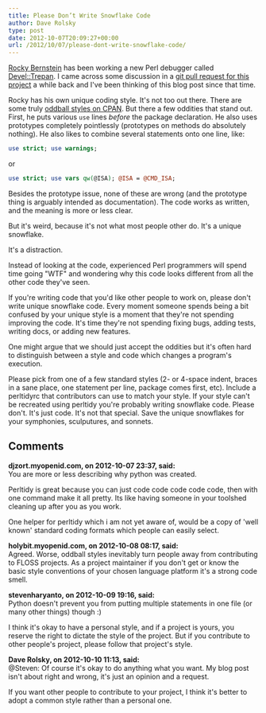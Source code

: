 ```yaml
---
title: Please Don’t Write Snowflake Code
author: Dave Rolsky
type: post
date: 2012-10-07T20:09:27+00:00
url: /2012/10/07/please-dont-write-snowflake-code/
---
```

[Rocky Bernstein][1] has been working a new Perl debugger called [Devel::Trepan][2]. I came across some discussion in a [git pull request for this project][3] a while back and I've been thinking of this blog post since that time.

Rocky has his own unique coding style. It's not too out there. There are some truly [oddball styles on CPAN][4]. But there a few oddities that stand out. First, he puts various `use` lines _before_ the package declaration. He also uses prototypes completely pointlessly (prototypes on methods do absolutely nothing). He also likes to combine several statements onto one line, like:

```perl
use strict; use warnings;
```

or

```perl
use strict; use vars qw(@ISA); @ISA = @CMD_ISA;
```

Besides the prototype issue, none of these are wrong (and the prototype thing is arguably intended as documentation). The code works as written, and the meaning is more or less clear.

But it's weird, because it's not what most people other do. It's a unique snowflake.

It's a distraction.

Instead of looking at the code, experienced Perl programmers will spend time going "WTF" and wondering why this code looks different from all the other code they've seen.

If you're writing code that you'd like other people to work on, please don't write unique snowflake code. Every moment someone spends being a bit confused by your unique style is a moment that they're not spending improving the code. It's time they're not spending fixing bugs, adding tests, writing docs, or adding new features.

One might argue that we should just accept the oddities but it's often hard to distinguish between a style and code which changes a program's execution.

Please pick from one of a few standard styles (2- or 4-space indent, braces in a sane place, one statement per line, package comes first, etc). Include a perltidyrc that contributors can use to match your style. If your style can't be recreated using perltidy you're probably writing snowflake code. Please don't. It's just code. It's not that special. Save the unique snowflakes for your symphonies, sculputures, and sonnets.

 [1]: https://metacpan.org/author/ROCKY
 [2]: https://metacpan.org/release/Devel-Trepan
 [3]: https://github.com/rocky/Perl-Devel-Trepan/pull/3
 [4]: https://metacpan.org/source/DOMIZIO/HTML-TableTiler-1.21/lib/HTML/TableTiler.pm

## Comments

**djzort.myopenid.com, on 2012-10-07 23:37, said:**  
You are more or less describing why python was created.

Perltidy is great because you can just code code code code code, then with one command make it all pretty. Its like having someone in your toolshed cleaning up after you as you work.

One helper for perltidy which i am not yet aware of, would be a copy of 'well known' standard coding formats which people can easily select.

**holybit.myopenid.com, on 2012-10-08 08:17, said:**  
Agreed. Worse, oddball styles inevitably turn people away from contributing to FLOSS projects. As a project maintainer if you don't get or know the basic style conventions of your chosen language platform it's a strong code smell.

**stevenharyanto, on 2012-10-09 19:16, said:**  
Python doesn't prevent you from putting multiple statements in one file (or many other things) though :)

I think it's okay to have a personal style, and if a project is yours, you reserve the right to dictate the style of the project. But if you contribute to other people's project, please follow that project's style.

**Dave Rolsky, on 2012-10-10 11:13, said:**  
@Steven: Of course it's okay to do anything what you want. My blog post isn't about right and wrong, it's just an opinion and a request.

If you want other people to contribute to your project, I think it's better to adopt a common style rather than a personal one.
